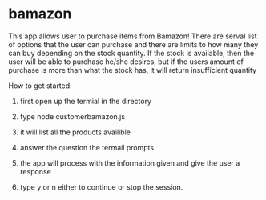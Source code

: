 # bamazon

This app allows user to purchase items from Bamazon!
There are serval list of options that the user can purchase and there are limits to how many they can buy depending on the stock quantity.
If the stock is available, then the user will be able to purchase he/she desires, but if the users amount of purchase is more than what the stock has, it will return insufficient quantity

How to get started:
1. first open up the termial in the directory

2. type node customerbamazon.js

3. it will list all the products availible

4. answer the question the termail prompts

5. the app will process with the information given and give the user a response

6. type y or n either to continue or stop the session.